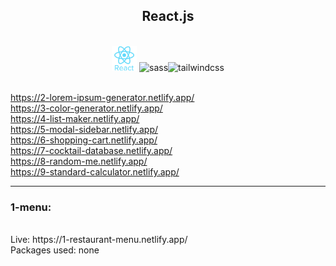<div align="center"><h2>React.js</h2><br><img src="https://raw.githubusercontent.com/devicons/devicon/master/icons/react/react-original-wordmark.svg" alt="react" width="40" height="40"/>
<img src="https://www.vectorlogo.zone/logos/sass-lang/sass-lang-icon.svg" alt="sass" width="40" height="40"/><img src="https://www.vectorlogo.zone/logos/tailwindcss/tailwindcss-icon.svg" alt="tailwindcss" width="40" height="40"/></div><br>


https://2-lorem-ipsum-generator.netlify.app/<br>
https://3-color-generator.netlify.app/<br>
https://4-list-maker.netlify.app/<br>
https://5-modal-sidebar.netlify.app/<br>
https://6-shopping-cart.netlify.app/<br>
https://7-cocktail-database.netlify.app/<br>
https://8-random-me.netlify.app/<br>
https://9-standard-calculator.netlify.app/<br>
<hr>
<div>
<h3>1-menu:</h3>
 <br>Live: https://1-restaurant-menu.netlify.app/<br>
 Packages used: none
</div>
